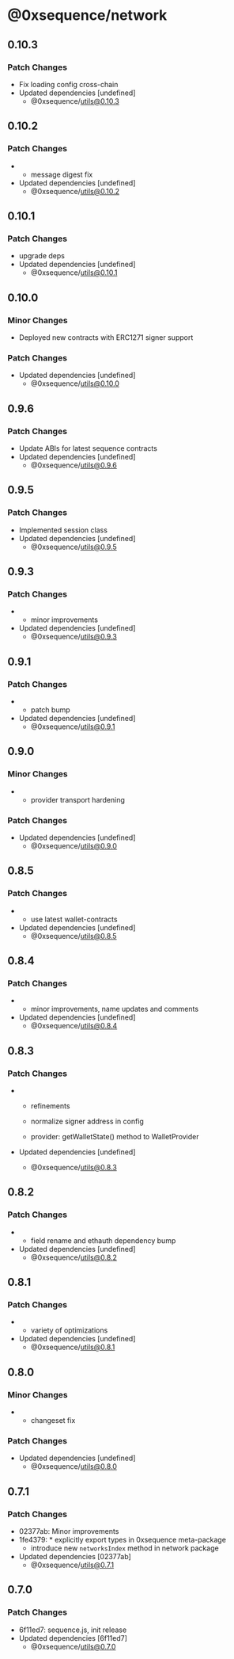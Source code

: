 # @0xsequence/network

## 0.10.3

### Patch Changes

- Fix loading config cross-chain
- Updated dependencies [undefined]
  - @0xsequence/utils@0.10.3

## 0.10.2

### Patch Changes

- - message digest fix
- Updated dependencies [undefined]
  - @0xsequence/utils@0.10.2

## 0.10.1

### Patch Changes

- upgrade deps
- Updated dependencies [undefined]
  - @0xsequence/utils@0.10.1

## 0.10.0

### Minor Changes

- Deployed new contracts with ERC1271 signer support

### Patch Changes

- Updated dependencies [undefined]
  - @0xsequence/utils@0.10.0

## 0.9.6

### Patch Changes

- Update ABIs for latest sequence contracts
- Updated dependencies [undefined]
  - @0xsequence/utils@0.9.6

## 0.9.5

### Patch Changes

- Implemented session class
- Updated dependencies [undefined]
  - @0xsequence/utils@0.9.5

## 0.9.3

### Patch Changes

- - minor improvements
- Updated dependencies [undefined]
  - @0xsequence/utils@0.9.3

## 0.9.1

### Patch Changes

- - patch bump
- Updated dependencies [undefined]
  - @0xsequence/utils@0.9.1

## 0.9.0

### Minor Changes

- - provider transport hardening

### Patch Changes

- Updated dependencies [undefined]
  - @0xsequence/utils@0.9.0

## 0.8.5

### Patch Changes

- - use latest wallet-contracts
- Updated dependencies [undefined]
  - @0xsequence/utils@0.8.5

## 0.8.4

### Patch Changes

- - minor improvements, name updates and comments
- Updated dependencies [undefined]
  - @0xsequence/utils@0.8.4

## 0.8.3

### Patch Changes

- - refinements

  - normalize signer address in config

  - provider: getWalletState() method to WalletProvider

- Updated dependencies [undefined]
  - @0xsequence/utils@0.8.3

## 0.8.2

### Patch Changes

- - field rename and ethauth dependency bump
- Updated dependencies [undefined]
  - @0xsequence/utils@0.8.2

## 0.8.1

### Patch Changes

- - variety of optimizations
- Updated dependencies [undefined]
  - @0xsequence/utils@0.8.1

## 0.8.0

### Minor Changes

- - changeset fix

### Patch Changes

- Updated dependencies [undefined]
  - @0xsequence/utils@0.8.0

## 0.7.1

### Patch Changes

- 02377ab: Minor improvements
- 1fe4379: \* explicitly export types in 0xsequence meta-package
  - introduce new `networksIndex` method in network package
- Updated dependencies [02377ab]
  - @0xsequence/utils@0.7.1

## 0.7.0

### Patch Changes

- 6f11ed7: sequence.js, init release
- Updated dependencies [6f11ed7]
  - @0xsequence/utils@0.7.0
